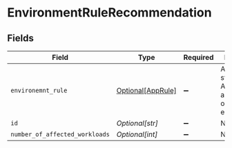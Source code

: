 # EnvironmentRuleRecommendation


## Fields

| Field                                                                 | Type                                                                  | Required                                                              | Description                                                           |
| --------------------------------------------------------------------- | --------------------------------------------------------------------- | --------------------------------------------------------------------- | --------------------------------------------------------------------- |
| `environemnt_rule`                                                    | [Optional[AppRule]](../../models/shared/apprule.md)                   | :heavy_minus_sign:                                                    | A rule that states what Apps are allowed to run on what environments. |
| `id`                                                                  | *Optional[str]*                                                       | :heavy_minus_sign:                                                    | N/A                                                                   |
| `number_of_affected_workloads`                                        | *Optional[int]*                                                       | :heavy_minus_sign:                                                    | N/A                                                                   |